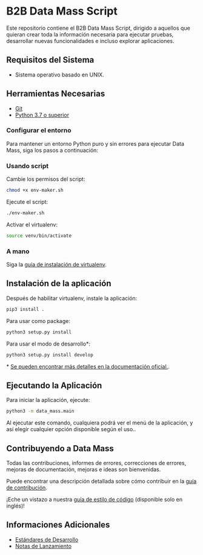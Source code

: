 # B2B Data Mass Script
Este repositorio contiene el B2B Data Mass Script, dirigido a aquellos que quieran crear toda la información necesaria para ejecutar pruebas, desarrollar nuevas funcionalidades e incluso explorar aplicaciones.

## Requisitos del Sistema
* Sistema operativo basado en UNIX.

## Herramientas Necesarias
*  [Git][GitDoc]
*  [Python 3.7 o superior][Python]

### Configurar el entorno
Para mantener un entorno Python puro y sin errores para ejecutar Data Mass, siga los pasos a continuación:

### Usando script
Cambie los permisos del script:
```bash
chmod +x env-maker.sh
```

Ejecute el script:
```bash
./env-maker.sh
```

Activar el virtualenv:
```bash
source venv/bin/activate
```

### A mano
Siga la [guía de instalación de virtualenv](doc/USER_GUIDE.md#using-virtualenv).

## Instalación de la aplicación
Después de habilitar virtualenv, instale la aplicación:
```sh
pip3 install .
```

Para usar como package:
```sh
python3 setup.py install
```

Para usar el modo de desarrollo*:
```sh
python3 setup.py install develop
```

\* [Se pueden encontrar más detalles en la documentación oficial.](https://setuptools.readthedocs.io/en/latest/userguide/development_mode.html).

## Ejecutando la Aplicación
Para iniciar la aplicación, ejecute:
```sh
python3 -m data_mass.main
```

Al ejecutar este comando, cualquiera podrá ver el menú de la aplicación, y así elegir cualquier opción disponible según el uso..

## Contribuyendo a Data Mass
Todas las contribuciones, informes de errores, correcciones de errores, mejoras de documentación, mejoras e ideas son bienvenidas.

Puede encontrar una descripción detallada sobre cómo contribuir en la [guía de contribución](USER_GUIDE.md#contributing-to-data-mass).

¡Eche un vistazo a nuestra [guía de estilo de código](doc/../C_STYLE_GUIDE.md) (disponible solo en inglés)!

## Informaciones Adicionales
*  [Estándares de Desarrollo][Standards]
*  [Notas de Lanzamiento][Release Notes]

[//]: #  (These are reference links used in the body of this note and get stripped out when the markdown processor does its job. There is no need to format nicely because it shouldn't be seen. Thanks SO - http://stackoverflow.com/questions/4823468/store-comments-in-markdown-syntax)

[GitDoc]: https://git-scm.com/doc
[Python]: https://www.python.org/downloads/
[Standards]: https://anheuserbuschinbev.sharepoint.com/sites/b2bengineering/architecture/SitePages/Data-Mass-Application.aspx
[Release Notes]: https://anheuserbuschinbev.sharepoint.com/:b:/s/b2bengineering/EaTlUWEzsp1EqdmKaqBclL4ByT6uvxDV1nF1erEOsD-stQ?e=QQyxU8
